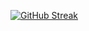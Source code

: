 [![GitHub Streak](https://github-readme-streak-stats-eight-topaz.vercel.app?user=Seryiiii&theme=highcontrast&hide_border=true&date_format=j%20M%5B%20Y%5D)](https://git.io/streak-stats)
